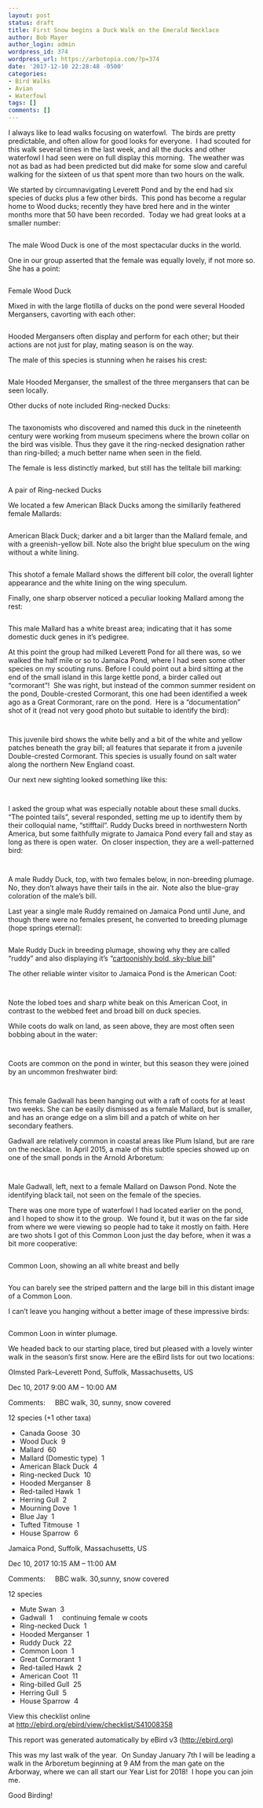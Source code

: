 ```yaml
---
layout: post
status: draft
title: First Snow begins a Duck Walk on the Emerald Necklace
author: Bob Mayer
author_login: admin
wordpress_id: 374
wordpress_url: https://arbotopia.com/?p=374
date: '2017-12-10 22:28:48 -0500'
categories:
- Bird Walks
- Avian
- Waterfowl
tags: []
comments: []
---
```


<p>I always like to lead walks focusing on waterfowl.&nbsp; The birds are pretty predictable, and often allow for&nbsp;good looks for everyone.&nbsp; I had scouted for this walk several times in the last week, and all the ducks and other waterfowl I had seen were on full display this morning.&nbsp; The weather was not as bad as had been predicted but&nbsp;did make for some slow and careful walking for the sixteen of us that spent more than two hours on the walk.</p>





<p>We started by circumnavigating Leverett Pond and by the end had six species of ducks plus a few other birds.&nbsp; This pond has become a regular home to Wood ducks; recently they have bred here and in the winter months more that 50 have been recorded.&nbsp; Today we had great looks at a smaller number:</p>


<p><!-- wp:image {"id":388} --></p>
 <img src="https://i0.wp.com/arbotopia.com/wp-content/uploads/2018/11/P1090463.jpg?fit=525%2C393&amp;ssl=1" alt="" class="wp-image-388"/>





<p>The male Wood Duck is one of the most spectacular ducks in the world.</p>





<p>One in our group asserted that the female was equally lovely, if not more so. She has a point:</p>


<p><!-- wp:image {"id":389} --></p>
 <img src="/images/2018/11/Wood-Duck-f..jpg" alt="" class="wp-image-389"/>





<p>Female Wood Duck</p>





<p>Mixed in with the large flotilla of ducks on the pond were several Hooded Mergansers, cavorting with each other:</p>


<p><!-- wp:image {"id":390} --></p>
 <img src="https://i2.wp.com/arbotopia.com/wp-content/uploads/2018/11/P1110415.jpg?fit=525%2C559&amp;ssl=1" alt="" class="wp-image-390"/>





<p>Hooded Mergansers often display and perform for each other; but their actions are not just for play, mating season is on the way.</p>





<p>The male of this species is stunning when he raises his crest:</p>


<p><!-- wp:image {"id":391} --></p>
 <img src="https://i0.wp.com/arbotopia.com/wp-content/uploads/2018/11/P1070679.jpg?fit=525%2C374&amp;ssl=1" alt="" class="wp-image-391"/>





<p>Male Hooded Merganser, the smallest of the three mergansers that can be seen locally.</p>





<p>Other ducks of note included Ring-necked Ducks:</p>


<p><!-- wp:image {"id":936} --></p>
 <img src="https://web.archive.org/web/20180128153914im_/http://www.arbotopia.com/wp-content/uploads/2014/12/P1070671.jpg" alt="" class="wp-image-936"/>





<p>The taxonomists who discovered and named this duck in the nineteenth century were working from museum specimens where the brown collar on the bird was visible. Thus they gave it the ring-necked designation rather than ring-billed; a much better name when seen in the field.</p>





<p>The female is less distinctly marked, but still has the telltale bill marking:</p>


<p><!-- wp:image {"id":392} --></p>
 <img src="https://i0.wp.com/arbotopia.com/wp-content/uploads/2018/11/P1070656.jpg?fit=525%2C313&amp;ssl=1" alt="" class="wp-image-392"/>





<p>A pair of Ring-necked Ducks</p>





<p>We located a few&nbsp;American Black Ducks among the simillarily feathered female Mallards:</p>


<p><!-- wp:image {"id":393} --></p>
 <img src="/images/2018/11/Black-2.jpg" alt="" class="wp-image-393"/>





<p>American Black Duck; darker and a bit larger than the Mallard female, and with a greenish-yellow bill. Note also the bright blue speculum on the wing without a white lining.</p>


<p><!-- wp:image {"id":394} --></p>
 <img src="https://i0.wp.com/arbotopia.com/wp-content/uploads/2018/11/P1270462.jpg?fit=525%2C401&amp;ssl=1" alt="" class="wp-image-394"/>





<p>This shotof a female Mallard shows the different bill color, the overall lighter appearance and the white lining on the wing speculum.</p>





<p>Finally, one sharp observer noticed a peculiar looking Mallard among the rest:</p>


<p><!-- wp:image {"id":395} --></p>
 <img src="https://i1.wp.com/arbotopia.com/wp-content/uploads/2018/11/P1010194.jpg?fit=525%2C461&amp;ssl=1" alt="" class="wp-image-395"/>





<p>This male Mallard has a white breast area; indicating that it has some domestic duck genes in it&rsquo;s pedigree.</p>





<p>At this point the group had milked Leverett Pond for all there was, so we walked the half mile or so to Jamaica Pond,&nbsp;where I had seen some other species on my scouting runs.&nbsp;Before I could point out a bird sitting at the end of the small island in this large kettle pond, a birder called out &ldquo;cormorant&rdquo;!&nbsp; She was right, but instead of the common summer resident on the pond, Double-crested Cormorant, this&nbsp;one had been identified a week ago as a Great Cormorant, rare on the pond.&nbsp; Here is a &ldquo;documentation&rdquo; shot of it (read not very good photo but suitable to identify the bird):</p>


<p><!-- wp:image {"id":397} --></p>
 <img src="https://i0.wp.com/arbotopia.com/wp-content/uploads/2018/11/P1010186.jpg?fit=525%2C491&amp;ssl=1" alt="" class="wp-image-397"/>


<p><!-- wp:image {"id":1548} --></p>
 <img src="https://web.archive.org/web/20180128153914im_/http://www.arbotopia.com/wp-content/uploads/2017/12/P1010167.jpg" alt="" class="wp-image-1548"/>





<p>This juvenile bird shows the white belly and a bit of the white and yellow patches beneath the gray bill; all features that separate it from a juvenile Double-crested Cormorant. This species is usually found on salt water along the northern New England coast.</p>





<p>Our next new sighting looked something like this:</p>


<p><!-- wp:image {"id":1549,"align":"center"} --></p>
<div class="wp-block-image">
<figure class="aligncenter"><img src="https://web.archive.org/web/20180128153914im_/http://www.arbotopia.com/wp-content/uploads/2017/12/P1010232.jpg" alt="" class="wp-image-1549"/>
</div>


<p><!-- wp:image {"id":398} --></p>
 <img src="https://i1.wp.com/arbotopia.com/wp-content/uploads/2018/11/P1010232.jpg?fit=525%2C266&amp;ssl=1" alt="" class="wp-image-398"/>





<p>I asked the group what was especially notable about these small ducks.&nbsp; &ldquo;The pointed tails&rdquo;, several responded, setting me up to identify them by their colloquial name, &ldquo;stifftail&rdquo;. Ruddy Ducks breed in northwestern North America, but some faithfully migrate to Jamaica Pond every fall and stay as long as there is open water.&nbsp; On closer inspection, they are a well-patterned bird:</p>


<p><!-- wp:image {"id":1550} --></p>
 <img src="https://web.archive.org/web/20180128153914im_/http://www.arbotopia.com/wp-content/uploads/2017/12/P1030573.jpg" alt="" class="wp-image-1550"/>


<p><!-- wp:image {"id":399} --></p>
 <img src="https://i1.wp.com/arbotopia.com/wp-content/uploads/2018/11/P1030573-1.jpg?fit=525%2C450&amp;ssl=1" alt="" class="wp-image-399"/>





<p>A male Ruddy Duck, top, with two females below, in non-breeding plumage. No, they don&rsquo;t always have their tails in the air.&nbsp; Note also the blue-gray coloration of the male&rsquo;s bill.</p>





<p>Last year a single male Ruddy remained on Jamaica Pond until June, and though there were no females present, he converted to breeding plumage (hope springs eternal):</p>


<p><!-- wp:image {"id":276} --></p>
 <img src="/images/2018/11/P1160589-1024x839.jpg" alt="" class="wp-image-276"/>





<p>Male Ruddy Duck in breeding plumage, showing why they are called &ldquo;ruddy&rdquo; and also displaying it&rsquo;s &ldquo;<a href="https://web.archive.org/web/20180128153914/https://www.allaboutbirds.org/guide/Ruddy_Duck/id">cartoonishly bold, sky-blue bill</a>&ldquo;</p>





<p>The other reliable winter visitor to Jamaica Pond is the American Coot:</p>


<p><!-- wp:image {"id":129} --></p>
 <img src="https://web.archive.org/web/20180128153914im_/http://www.arbotopia.com/wp-content/uploads/2013/01/P1310793.jpg" alt="" class="wp-image-129"/>


<p><!-- wp:image {"id":400} --></p>
 <img src="https://i0.wp.com/arbotopia.com/wp-content/uploads/2018/11/P1070879.jpg?fit=525%2C545&amp;ssl=1" alt="" class="wp-image-400"/>





<p>Note the lobed toes and sharp white beak on this American Coot, in contrast to the webbed feet and broad bill on duck species.</p>





<p>While coots do walk on land, as seen above, they are most often seen bobbing about in the water:</p>


<p><!-- wp:image {"id":401} --></p>
 <img src="https://i0.wp.com/arbotopia.com/wp-content/uploads/2018/11/P1090253.jpg?fit=525%2C246&amp;ssl=1" alt="" class="wp-image-401"/>


<p><!-- wp:image {"id":1552,"align":"center"} --></p>
<div class="wp-block-image">
<figure class="aligncenter"><img src="https://web.archive.org/web/20180128153914im_/http://www.arbotopia.com/wp-content/uploads/2017/12/P1310881.jpg" alt="" class="wp-image-1552"/>
</div>





<p>Coots are common on the pond in winter, but this season they&nbsp;were joined by an uncommon freshwater bird:</p>


<p><!-- wp:image {"id":402} --></p>
 <img src="https://i2.wp.com/arbotopia.com/wp-content/uploads/2018/11/P1000967.jpg?fit=525%2C282&amp;ssl=1" alt="" class="wp-image-402"/>


<p><!-- wp:image {"id":1553} --></p>
 <img src="https://web.archive.org/web/20180128153914im_/http://www.arbotopia.com/wp-content/uploads/2017/12/P1000971.jpg" alt="" class="wp-image-1553"/>





<p>This female Gadwall has been hanging out with a raft of coots for at least two weeks. She can be easily dismissed as a female Mallard, but is smaller, and has an orange edge on a slim bill and a patch of white on her secondary feathers.</p>





<p>Gadwall are relatively common in coastal areas like Plum Island, but are rare on the necklace.&nbsp; In April 2015, a male of this subtle species showed up on one of the small ponds in the Arnold Arboretum:</p>


<p><!-- wp:image {"id":1554} --></p>
 <img src="https://web.archive.org/web/20180128153914im_/http://www.arbotopia.com/wp-content/uploads/2017/12/P1090952.jpg" alt="" class="wp-image-1554"/>


<p><!-- wp:image {"id":403} --></p>
 <img src="https://i0.wp.com/arbotopia.com/wp-content/uploads/2018/11/P1090952.jpg?fit=525%2C295&amp;ssl=1" alt="" class="wp-image-403"/>





<p>Male Gadwall, left, next to a female Mallard on Dawson Pond. Note the identifying black tail, not seen on the female of the species.</p>





<p>There was one more&nbsp;type of waterfowl I had located earlier on the pond, and I&nbsp;hoped to show it to the group.&nbsp; We found it, but it was on the far side from where we were viewing so people had to take it mostly on faith. Here are two&nbsp;shots&nbsp;I got of this Common Loon just the day before, when it was a bit more cooperative:</p>


<p><!-- wp:image {"id":404} --></p>
 <img src="https://i0.wp.com/arbotopia.com/wp-content/uploads/2018/11/P1010246.jpg?fit=525%2C394&amp;ssl=1" alt="" class="wp-image-404"/>





<p>Common Loon, showing an all white breast and belly</p>


<p><!-- wp:image {"id":405} --></p>
 <img src="https://i0.wp.com/arbotopia.com/wp-content/uploads/2018/11/P1010252.jpg?fit=525%2C394&amp;ssl=1" alt="" class="wp-image-405"/>





<p>You can barely see the striped pattern and the large bill in this distant image of a Common Loon.</p>





<p>I can&rsquo;t leave you hanging without a better image of these impressive birds:</p>


<p><!-- wp:image {"id":406} --></p>
 <img src="https://i0.wp.com/arbotopia.com/wp-content/uploads/2018/11/P1060589.jpg?fit=525%2C326&amp;ssl=1" alt="" class="wp-image-406"/>





<p>Common Loon in winter plumage.</p>





<p>We headed back to our starting place, tired but pleased with a lovely winter walk in the season&rsquo;s first snow. Here are the eBird lists for out two locations:</p>





<p>Olmsted Park&ndash;Leverett Pond, Suffolk, Massachusetts, US</p>





<p>Dec 10, 2017 9:00 AM &ndash; 10:00 AM</p>





<p>Comments: &nbsp;&nbsp;&nbsp;&nbsp;BBC walk, 30, sunny, snow covered</p>





<p>12 species (+1 other taxa)</p>


<p><!-- wp:list --></p>
<ul>
<li>Canada Goose &nbsp;30</li>
<li>Wood Duck &nbsp;9</li>
<li>Mallard &nbsp;60</li>
<li>Mallard (Domestic type) &nbsp;1</li>
<li>American Black Duck &nbsp;4</li>
<li>Ring-necked Duck &nbsp;10</li>
<li>Hooded Merganser &nbsp;8</li>
<li>Red-tailed Hawk &nbsp;1</li>
<li>Herring Gull &nbsp;2</li>
<li>Mourning Dove &nbsp;1</li>
<li>Blue Jay &nbsp;1</li>
<li>Tufted Titmouse &nbsp;1</li>
<li>House Sparrow &nbsp;6</li>
</ul>
<p><!-- /wp:list --></p>



<p>Jamaica Pond, Suffolk, Massachusetts, US</p>





<p>Dec 10, 2017 10:15 AM &ndash; 11:00 AM</p>





<p>Comments: &nbsp;&nbsp;&nbsp;&nbsp;BBC walk. 30,sunny, snow covered</p>





<p>12 species</p>


<p><!-- wp:list --></p>
<ul>
<li>Mute Swan &nbsp;3</li>
<li>Gadwall &nbsp;1 &nbsp;&nbsp;&nbsp;&nbsp;continuing female w coots</li>
<li>Ring-necked Duck &nbsp;1</li>
<li>Hooded Merganser &nbsp;1</li>
<li>Ruddy Duck &nbsp;22</li>
<li>Common Loon &nbsp;1</li>
<li>Great Cormorant &nbsp;1</li>
<li>Red-tailed Hawk &nbsp;2</li>
<li>American Coot &nbsp;11</li>
<li>Ring-billed Gull &nbsp;25</li>
<li>Herring Gull &nbsp;5</li>
<li>House Sparrow &nbsp;4</li>
</ul>
<p><!-- /wp:list --></p>



<p>View this checklist online at&nbsp;<a href="https://ebird.org/view/checklist/S41008358">http://ebird.org/ebird/view/checklist/S41008358</a></p>





<p>This report was generated automatically by eBird v3 (<a href="https://web.archive.org/web/20180128153914/http://ebird.org/">http://ebird.org</a>)</p>





<p>This was my last walk of the year.&nbsp; On Sunday January 7th I will be leading a walk in the Arboretum beginning at 9 AM from the man gate on the Arborway, where we can all&nbsp;start our Year List for 2018!&nbsp; I hope you can join me.</p>





<p>Good Birding!</p>
